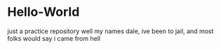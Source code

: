 # Hello-World
just a practice repository
well my names dale, ive been to jail, and most folks would say i 
came from hell
